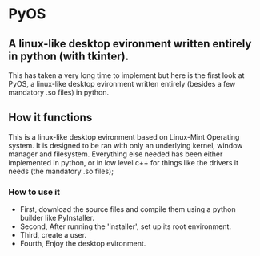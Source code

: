 <h1>PyOS</h1>
<h2>A linux-like desktop evironment written entirely in python (with tkinter).</h2>
This has taken a very long time to implement but here is the first look at PyOS, a linux-like desktop evironment written entirely (besides a few mandatory .so files) in python.
<h2>How it functions</h2>
This is a linux-like desktop evironment based on Linux-Mint Operating system. It is designed to be ran with only an underlying kernel, window manager and filesystem.
Everything else needed has been either implemented in python, or in low level c++ for things like the drivers it needs (the mandatory .so files);

<h3>How to use it</h3>
<ul>
    <li>First, download the source files and compile them using a python builder like PyInstaller.</li>
    <li>Second, After running the 'installer', set up its root environment.</li>
    <li>Third, create a user.</li>
    <li>Fourth, Enjoy the desktop evironment.</li>
</ul>
